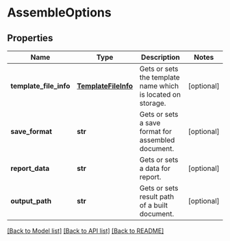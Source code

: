 # AssembleOptions

## Properties
Name | Type | Description | Notes
------------ | ------------- | ------------- | -------------
**template_file_info** | [**TemplateFileInfo**](TemplateFileInfo.md) | Gets or sets the template name which is located on storage. | [optional] 
**save_format** | **str** | Gets or sets a save format for assembled document. | [optional] 
**report_data** | **str** | Gets or sets a data for report. | [optional] 
**output_path** | **str** | Gets or sets result path of a built document. | [optional] 

[[Back to Model list]](../README.md#documentation-for-models) [[Back to API list]](../README.md#documentation-for-api-endpoints) [[Back to README]](../README.md)


